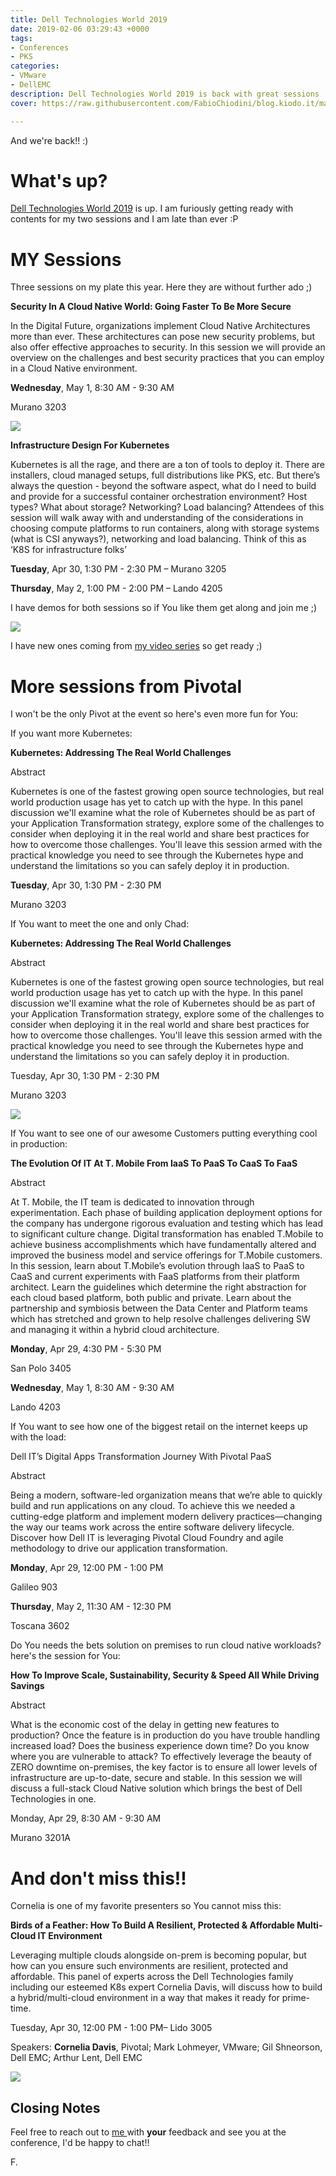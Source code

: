 ```yaml
---
title: Dell Technologies World 2019
date: 2019-02-06 03:29:43 +0000
tags:
- Conferences
- PKS
categories:
- VMware
- DellEMC
description: Dell Technologies World 2019 is back with great sessions
cover: https://raw.githubusercontent.com/FabioChiodini/blog.kiodo.it/master/images/DTW19_socshare.jpg

---
```

And we're back!! :)

# What's up?

[Dell Technologies World 2019](https://delltechnologiesworldonline.com/2019/connect/search.ww#loadSearch-searchPhrase=kubernetes&searchType=session&tc=0&sortBy=&p=&i(10442)=11610) is up. I am furiously getting ready with contents for my two sessions and I am late than ever :P

# MY Sessions

Three sessions on my plate this year. Here they are without further ado ;)

**Security In A Cloud Native World: Going Faster To Be More Secure**

In the Digital Future, organizations implement Cloud Native Architectures more than ever. These architectures can pose new security problems, but also offer effective approaches to security. In this session we will provide an overview on the challenges and best security practices that you can employ in a Cloud Native environment.  

**Wednesday**, May 1, 8:30 AM - 9:30 AM 

Murano 3203

![](/uploads/run-512.png)

**Infrastructure Design For Kubernetes** 

Kubernetes is all the rage, and there are a ton of tools to deploy it. There are installers, cloud managed setups, full distributions like PKS, etc. But there’s always the question - beyond the software aspect, what do I need to build and provide for a successful container orchestration environment? Host types? What about storage? Networking? Load balancing? Attendees of this session will walk away with and understanding of the considerations in choosing compute platforms to run containers, along with storage systems (what is CSI anyways?), networking and load balancing. Think of this as ‘K8S for infrastructure folks’

**Tuesday**, Apr 30, 1:30 PM - 2:30 PM – Murano 3205

**Thursday**, May 2, 1:00 PM - 2:00 PM – Lando 4205

I have demos for both sessions so if You like them get along and join me ;)

![](/uploads/9.jpg)

I have new ones coming from [my video series](https://www.youtube.com/playlist?list=PLT1zSnR1i6dz9RVMfFUfhk6MtFPCuKuRs) so get ready ;)

# More sessions from Pivotal

I won't be the only Pivot at the event so here's even more fun for You:

If you want more Kubernetes:

**Kubernetes: Addressing The Real World Challenges**

Abstract

Kubernetes is one of the fastest growing open source technologies, but real world production usage has yet to catch up with the hype. In this panel discussion we'll examine what the role of Kubernetes should be as part of your Application Transformation strategy, explore some of the challenges to consider when deploying it in the real world and share best practices for how to overcome those challenges. You'll leave this session armed with the practical knowledge you need to see through the Kubernetes hype and understand the limitations so you can safely deploy it in production.

**Tuesday**, Apr 30, 1:30 PM - 2:30 PM

Murano 3203

If You want to meet the one and only Chad:

**Kubernetes: Addressing The Real World Challenges**

Abstract

Kubernetes is one of the fastest growing open source technologies, but real world production usage has yet to catch up with the hype. In this panel discussion we'll examine what the role of Kubernetes should be as part of your Application Transformation strategy, explore some of the challenges to consider when deploying it in the real world and share best practices for how to overcome those challenges. You'll leave this session armed with the practical knowledge you need to see through the Kubernetes hype and understand the limitations so you can safely deploy it in production.

Tuesday, Apr 30, 1:30 PM - 2:30 PM

Murano 3203

![](/uploads/20171026_092428.jpg)

If You want to see one of our awesome Customers putting everything cool in production:

**The Evolution Of IT At T. Mobile From IaaS To PaaS To CaaS To FaaS**

Abstract

At T. Mobile, the IT team is dedicated to innovation through experimentation. Each phase of building application deployment options for the company has undergone rigorous evaluation and testing which has lead to significant culture change. Digital transformation has enabled T.Mobile to achieve business accomplishments which have fundamentally altered and improved the business model and service offerings for T.Mobile customers. In this session, learn about T.Mobile’s evolution through IaaS to PaaS to CaaS and current experiments with FaaS platforms from their platform architect. Learn the guidelines which determine the right abstraction for each cloud based platform, both public and private. Learn about the partnership and symbiosis between the Data Center and Platform teams which has stretched and grown to help resolve challenges delivering SW and managing it within a hybrid cloud architecture.

**Monday**, Apr 29, 4:30 PM - 5:30 PM

San Polo 3405

**Wednesday**, May 1, 8:30 AM - 9:30 AM

Lando 4203

If You want to see how one of the biggest retail on the internet keeps up with the load:

Dell IT’s Digital Apps Transformation Journey With Pivotal PaaS

Abstract

Being a modern, software-led organization means that we’re able to quickly build and run applications on any cloud. To achieve this we needed a cutting-edge platform and implement modern delivery practices—changing the way our teams work across the entire software delivery lifecycle. Discover how Dell IT is leveraging Pivotal Cloud Foundry and agile methodology to drive our application transformation.

**Monday**, Apr 29, 12:00 PM - 1:00 PM

Galileo 903

**Thursday**, May 2, 11:30 AM - 12:30 PM

Toscana 3602

Do You needs the bets solution on premises to run cloud native workloads? here's the session for You:

**How To Improve Scale, Sustainability, Security & Speed All While Driving Savings**

Abstract

What is the economic cost of the delay in getting new features to production? Once the feature is in production do you have trouble handling increased load? Does the business experience down time? Do you know where you are vulnerable to attack? To effectively leverage the beauty of ZERO downtime on-premises, the key factor is to ensure all lower levels of infrastructure are up-to-date, secure and stable. In this session we will discuss a full-stack Cloud Native solution which brings the best of Dell Technologies in one.

Monday, Apr 29, 8:30 AM - 9:30 AM

Murano 3201A

# And don't miss this!!

Cornelia is one of my favorite presenters so You cannot miss this:

**Birds of a Feather: How To Build A Resilient, Protected & Affordable Multi-Cloud IT Environment**

Leveraging multiple clouds alongside on-prem is becoming popular, but how can you ensure such environments are resilient, protected and affordable. This panel of experts across the Dell Technologies family including our esteemed K8s expert Cornelia Davis, will discuss how to build a hybrid/multi-cloud environment in a way that makes it ready for prime-time.

Tuesday, Apr 30, 12:00 PM - 1:00 PM– Lido 3005

Speakers: **Cornelia Davis**, Pivotal; Mark Lohmeyer, VMware; Gil Shneorson, Dell EMC; Arthur Lent, Dell EMC

![](/uploads/u_z9R_zv_400x400.jpg)

## Closing Notes

Feel free to reach out to [me ](@FabioChiodini)with **your** feedback and see you at the conference, I'd be happy to chat!!

F.